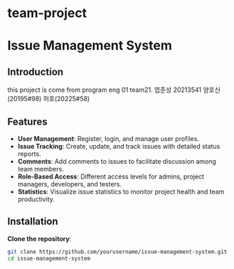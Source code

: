 # team-project

# Issue Management System

## Introduction 
this project is come from program eng 01 team21.
엽준성 20213541
양호신(20195#98)
허호(20225#58)

## Features
- **User Management**: Register, login, and manage user profiles.
- **Issue Tracking**: Create, update, and track issues with detailed status reports.
- **Comments**: Add comments to issues to facilitate discussion among team members.
- **Role-Based Access**: Different access levels for admins, project managers, developers, and testers.
- **Statistics**: Visualize issue statistics to monitor project health and team productivity.


## Installation
**Clone the repository**:
   ```bash
   git clone https://github.com/yourusername/issue-management-system.git
   cd issue-management-system